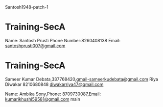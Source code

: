 Santosh1948-patch-1
# Training-SecA
Name: Santosh Prusti
Phone Number:8260408138
Email: santoshprusti007@gmail.com

# Training-SecA 

Sameer Kumar Debata,337768420,gmail-sameerkudebata@gmail.com
Riya Diwakar 8210680848 diwakarriya47@gmail.com

Name: Ambika Sony,Phone: 8709730087,Email: kumarikhushi59581@gmail.com
 main
